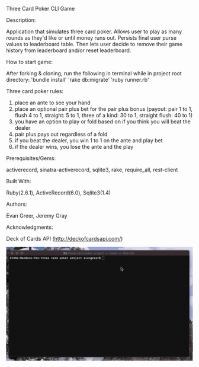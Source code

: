 Three Card Poker CLI Game

Description:

Application that simulates three card poker. Allows user to play as many rounds as they'd like or until money runs out. Persists final user purse values to leaderboard table. Then lets user decide to remove their game history from leaderboard and/or reset leaderboard.

How to start game: 

After forking & cloning, run the following in terminal while in project root directory:
  'bundle install'
  'rake db:migrate'
  'ruby runner.rb'

Three card poker rules:
1) place an ante to see your hand
2) place an optional pair plus bet for the pair plus bonus (payout: pair 1 to 1, flush 4 to 1, straight: 5 to 1, three of a kind: 30 to 1, straight flush: 40 to 1)
3) you have an option to play or fold based on if you think you will beat the dealer
4) pair plus pays out regardless of a fold
5) if you beat the dealer, you win 1 to 1 on the ante and play bet
6) if the dealer wins, you lose the ante and the play

Prerequisites/Gems:

  activerecord,
  sinatra-activerecord,
  sqlite3, 
  rake,
  require_all,
  rest-client

Built With:

  Ruby(2.6.1),
  ActiveRecord(6.0),
  Sqlite3(1.4)

Authors:

  Evan Greer, Jeremy Gray

Acknowledgments:

  Deck of Cards API (http://deckofcardsapi.com/)

![](demo.gif)
